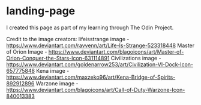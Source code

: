 # landing-page

I created this page as part of my learning through The Odin Project. 

Credit to the image creators:
lifeisstrange image - https://www.deviantart.com/ravvenn/art/Life-Is-Strange-523318448
Master of Orion Image - https://www.deviantart.com/blagoicons/art/Master-of-Orion-Conquer-the-Stars-Icon-631114891
Civilizations image - https://www.deviantart.com/goldenarrow253/art/Civilization-VI-Dock-Icon-657775848
Kena image - https://www.deviantart.com/maxzeko96/art/Kena-Bridge-of-Spirits-892912896
Warzone image - https://www.deviantart.com/blagoicons/art/Call-of-Duty-Warzone-Icon-840013383